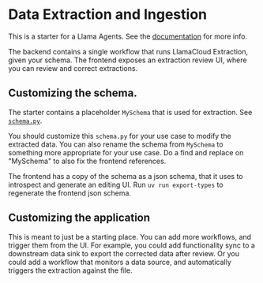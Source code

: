 # Data Extraction and Ingestion

This is a starter for a Llama Agents. See the [documentation](https://developers.llamaindex.ai/python/llamaagents/llamactl/getting-started/) for more info.

The backend contains a single workflow that runs LlamaCloud Extraction, given your schema. The frontend exposes an
extraction review UI, where you can review and correct extractions. 

## Customizing the schema.

The starter contains a placeholder `MySchema` that is used for extraction. See [`schema.py`](./src/extraction_review/schemas.py). 

You should customize this `schema.py` for your use case to modify the extracted data. You can also rename the schema from `MySchema` to 
something more appropriate for your use case. Do a find and replace on "MySchema" to also fix the frontend references.

The frontend has a copy of the schema as a json schema, that it uses to introspect and generate an editing UI. Run `uv run export-types` to regenerate the frontend json schema.

## Customizing the application

This is meant to just be a starting place. You can add more workflows, and trigger them from the UI. For example, you could
add functionality sync to a downstream data sink to export the corrected data after review. Or you could add a workflow
that monitors a data source, and automatically triggers the extraction against the file.
